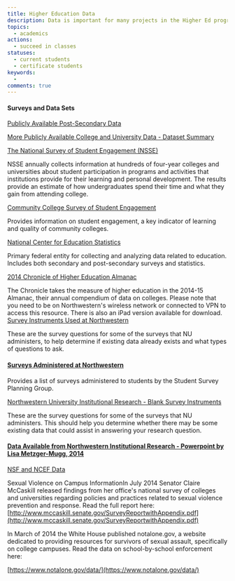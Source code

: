 ```yaml
---
title: Higher Education Data
description: Data is important for many projects in the Higher Ed program including the Master's project sequence. This page has some publically available data sets that might be useful as a student in the MSHE program.
topics: 
  - academics
actions:
  - succeed in classes
statuses:
  - current students
  - certificate students
keywords:
  - 
comments: true
---
```


#### Surveys and Data Sets

[Publicly Available Post-Secondary Data](https://northwestern.box.com/shared/static/vnuia8xjvzgt1ve4tb34.docx)

[More Publicly Available College and University Data - Dataset Summary](https://northwestern.box.com/shared/static/f5hprmhdq8vb08lr2xwx.docx)

[The National Survey of Student Engagement (NSSE)](http://nsse.iub.edu/)

NSSE annually collects information at hundreds of four-year colleges and universities about student participation in programs and activities that institutions provide for their learning and personal development. The results provide an estimate of how undergraduates spend their time and what they gain from attending college.

[Community College Survey of Student Engagement](http://www.ccsse.org/)

Provides information on student engagement, a key indicator of learning and quality of community colleges.

[National Center for Education Statistics](http://nces.ed.gov/)

Primary federal entity for collecting and analyzing data related to education. Includes both secondary and post-secondary surveys and statistics.

[2014 Chronicle of Higher Education Almanac](http://chronicle.com/section/Almanac-of-Higher-Education/801/)

The Chronicle takes the measure of higher education in the 2014-15 Almanac, their annual compendium of data on colleges. Please note that you need to be on Northwestern's wireless network or connected to VPN to access this resource. There is also an iPad version available for download. [Survey Instruments Used at Northwestern](http://www.adminplan.northwestern.edu/ir/sspg/instruments.html)

These are the survey questions for some of the surveys that NU administers, to help determine if existing data already exists and what types of questions to ask.

#### [Surveys Administered at Northwestern](http://www.adminplan.northwestern.edu/ir/sspg/)

Provides a list of surveys administered to students by the Student Survey Planning Group.

[Northwestern University Institutional Research - Blank Survey Instruments](http://www.adminplan.northwestern.edu/ir/sspg/instruments.html)

These are the survey questions for some of the surveys that NU administers. This should help you determine whether there may be some existing data that could assist in answering your research question.

#### [Data Available from Northwestern Institutional Research - Powerpoint by Lisa Metzger-Mugg, 2014](https://northwestern.box.com/shared/static/6olwp68wfog2kiegzstw.pptx)

[NSF and NCEF Data](https://northwestern.box.com/shared/static/jx0gynzjy1z0skqaz18g.pdf)

Sexual Violence on Campus InformationIn July 2014 Senator Claire McCaskill released findings from her office's national survey of colleges and universities regarding policies and practices related to sexual violence prevention and response. Read the full report here: [http://www.mccaskill.senate.gov/SurveyReportwithAppendix.pdf](http://www.mccaskill.senate.gov/SurveyReportwithAppendix.pdf)

In March of 2014 the White House published notalone.gov, a website dedicated to providing resources for survivors of sexual assault, specifically on college campuses. Read the data on school-by-school enforcement here:

[https://www.notalone.gov/data/](https://www.notalone.gov/data/)